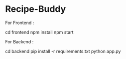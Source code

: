 # Recipe-Buddy

For Frontend :

cd frontend
npm install
npm start  

For Backend : 

cd backend
pip install -r requirements.txt
python app.py  


